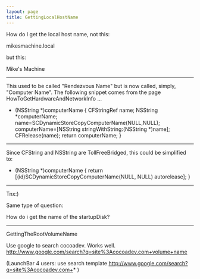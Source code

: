```yaml
---
layout: page
title: GettingLocalHostName
---
```




How do I get the local host name, 
not this:

mikesmachine.local

but this:

Mike's Machine

----

This used to be called "Rendezvous Name" but is now called, simply, "Computer Name". The following snippet comes from the page HowToGetHardwareAndNetworkInfo ...

    
+ (NSString *)computerName
{
        CFStringRef name;
        NSString *computerName;
        name=SCDynamicStoreCopyComputerName(NULL,NULL);
        computerName=[NSString stringWithString:(NSString *)name];
        CFRelease(name);
        return computerName;
}

----
Since CFString and NSString are TollFreeBridged, this could be simplified to:
    
+ (NSString *)computerName {
   return [(id)SCDynamicStoreCopyComputerName(NULL, NULL) autorelease];
}



----

Tnx:)

Same type of question:

How do i get the name of the startupDisk?

----

GettingTheRootVolumeName

Use google to search cocoadev.  Works well.  http://www.google.com/search?q=site%3Acocoadev.com+volume+name

(LaunchBar 4 users:  use search template http://www.google.com/search?q=site%3Acocoadev.com+* )

